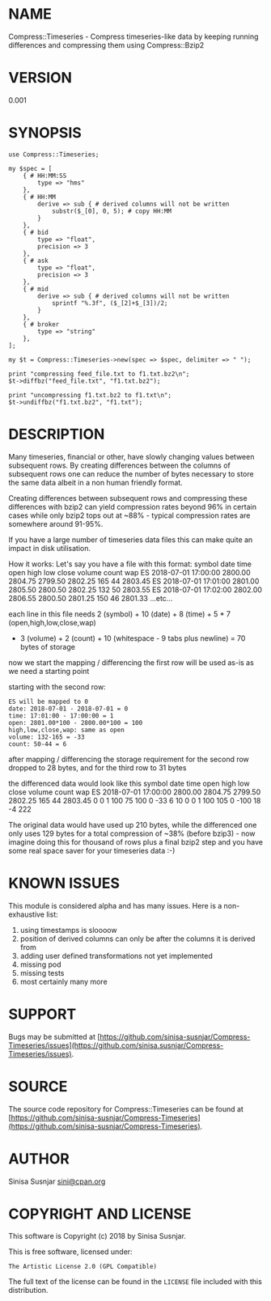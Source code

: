 # NAME

Compress::Timeseries - Compress timeseries-like data by keeping running differences and compressing them using Compress::Bzip2

# VERSION

0.001

# SYNOPSIS

    use Compress::Timeseries;

    my $spec = [
        { # HH:MM:SS
            type => "hms"
        },
        { # HH:MM
            derive => sub { # derived columns will not be written
                substr($_[0], 0, 5); # copy HH:MM
            }
        },
        { # bid
            type => "float",
            precision => 3
        },
        { # ask
            type => "float",
            precision => 3
        },
        { # mid
            derive => sub { # derived columns will not be written
                sprintf "%.3f", ($_[2]+$_[3])/2;
            }
        },
        { # broker
            type => "string"
        },
    ];

    my $t = Compress::Timeseries->new(spec => $spec, delimiter => " ");

    print "compressing feed_file.txt to f1.txt.bz2\n";
    $t->diffbz("feed_file.txt", "f1.txt.bz2");

    print "uncompressing f1.txt.bz2 to f1.txt\n";
    $t->undiffbz("f1.txt.bz2", "f1.txt");

# DESCRIPTION

Many timeseries, financial or other, have slowly changing values between subsequent rows.
By creating differences between the columns of subsequent rows one can reduce the number
of bytes necessary to store the same data albeit in a non human friendly format.

Creating differences between subsequent rows and compressing these differences with bzip2
can yield compression rates beyond 96% in certain cases while only bzip2 tops out at ~88% -
typical compression rates are somewhere around 91-95%.

If you have a large number of timeseries data files this can make quite an impact in
disk utilisation.

How it works:
Let's say you have a file with this format:
symbol date        time      open     high     low      close    volume  count  wap
ES     2018-07-01  17:00:00  2800.00  2804.75  2799.50  2802.25  165     44     2803.45
ES     2018-07-01  17:01:00  2801.00  2805.50  2800.50  2802.25  132     50     2803.55
ES     2018-07-01  17:02:00  2802.00  2806.55  2800.50  2801.25  150     46     2801.33
...etc...

each line in this file needs 2 (symbol) + 10 (date) + 8 (time) + 5 * 7 (open,high,low,close,wap)
+ 3 (volume) + 2 (count) + 10 (whitespace - 9 tabs plus newline) = 70 bytes of storage

now we start the mapping / differencing
the first row will be used as-is as we need a starting point

starting with the second row:

    ES will be mapped to 0
    date: 2018-07-01 - 2018-07-01 = 0
    time: 17:01:00 - 17:00:00 = 1
    open: 2801.00*100 - 2800.00*100 = 100
    high,low,close,wap: same as open
    volume: 132-165 = -33
    count: 50-44 = 6

after mapping / differencing the storage requirement for the second row dropped to 28 bytes,
and for the third row to 31 bytes

the differenced data would look like this
symbol date        time      open     high     low      close    volume  count  wap
ES     2018-07-01  17:00:00  2800.00  2804.75  2799.50  2802.25  165     44     2803.45
0      0           1             100       75      100        0  -33      6          10
0      0           1             100      105        0     -100   18     -4         222

The original data would have used up 210 bytes, while the differenced one only uses 129 bytes
for a total compression of ~38% (before bzip3) - now imagine doing this for thousand of rows
plus a final bzip2 step and you have some real space saver for your timeseries data :-)

# KNOWN ISSUES

This module is considered alpha and has many issues. Here is a non-exhaustive list:
1) using timestamps is sloooow
2) position of derived columns can only be after the columns it is derived from
3) adding user defined transformations not yet implemented
4) missing pod
5) missing tests
6) most certainly many more

# SUPPORT

Bugs may be submitted at [https://github.com/sinisa-susnjar/Compress-Timeseries/issues](https://github.com/sinisa.susnjar/Compress-Timeseries/issues).

# SOURCE

The source code repository for Compress::Timeseries can be found at [https://github.com/sinisa-susnjar/Compress-Timeseries](https://github.com/sinisa-susnjar/Compress-Timeseries).

# AUTHOR

Sinisa Susnjar <sini@cpan.org>

# COPYRIGHT AND LICENSE

This software is Copyright (c) 2018 by Sinisa Susnjar.

This is free software, licensed under:

    The Artistic License 2.0 (GPL Compatible)

The full text of the license can be found in the
`LICENSE` file included with this distribution.

